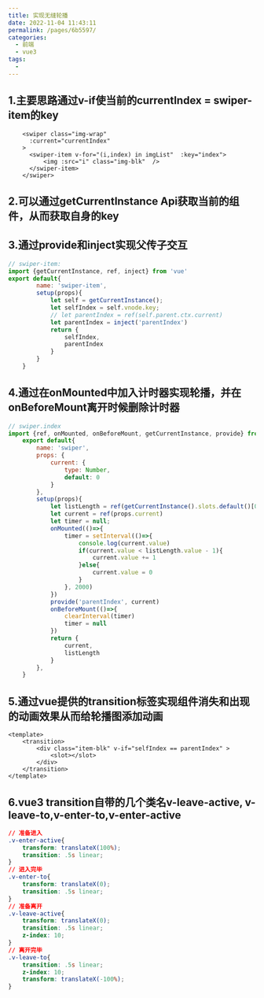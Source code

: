 ```yaml
---
title: 实现无缝轮播
date: 2022-11-04 11:43:11
permalink: /pages/6b5597/
categories:
  - 前端
  - vue3
tags:
  - 
---
```

## 1.主要思路通过v-if使当前的currentIndex = swiper-item的key

```vue
    <swiper class="img-wrap" 
      :current="currentIndex"
    >
      <swiper-item v-for="(i,index) in imgList"  :key="index">
          <img :src="i" class="img-blk"  />
      </swiper-item>
    </swiper>
```

## 2.可以通过getCurrentInstance Api获取当前的组件，从而获取自身的key

## 3.通过provide和inject实现父传子交互

```js
// swiper-item:
import {getCurrentInstance, ref, inject} from 'vue'
export default{
		name: 'swiper-item',
		setup(props){
			let self = getCurrentInstance();
			let selfIndex = self.vnode.key;
			// let parentIndex = ref(self.parent.ctx.current)
			let parentIndex = inject('parentIndex')
			return {
				selfIndex,
				parentIndex
			}
		}
	}
```

## 4.通过在onMounted中加入计时器实现轮播，并在onBeforeMount离开时候删除计时器

```js
// swiper.index
import {ref, onMounted, onBeforeMount, getCurrentInstance, provide} from 'vue';
	export default{
		name: 'swiper',
		props: {
			current: {
				type: Number,
				default: 0
			}
		},
		setup(props){
			let listLength = ref(getCurrentInstance().slots.default()[0].children.length)
			let current = ref(props.current)
			let timer = null;
			onMounted(()=>{
				timer = setInterval(()=>{
					console.log(current.value)
					if(current.value < listLength.value - 1){
						current.value += 1
					}else{
						current.value = 0
					}
				}, 2000)
			})
			provide('parentIndex', current)
			onBeforeMount(()=>{
				clearInterval(timer)
				timer = null
			})
			return {
				current,
				listLength
			}
		},
	}
```

## 5.通过vue提供的transition标签实现组件消失和出现的动画效果从而给轮播图添加动画

```vue
<template>
	<transition>
		<div class="item-blk" v-if="selfIndex == parentIndex" >
			<slot></slot>
		</div>
	</transition>
</template>
```

## 6.vue3 transition自带的几个类名v-leave-active, v-leave-to,v-enter-to,v-enter-active

```css
// 准备进入
.v-enter-active{
	transform: translateX(100%);
	transition: .5s linear;
}
// 进入完毕
.v-enter-to{
	transform: translateX(0);
	transition: .5s linear;
}
// 准备离开
.v-leave-active{
	transform: translateX(0);
	transition: .5s linear;
	z-index: 10;
}
// 离开完毕
.v-leave-to{
	transition: .5s linear;
	z-index: 10;
	transform: translateX(-100%);
}
```

